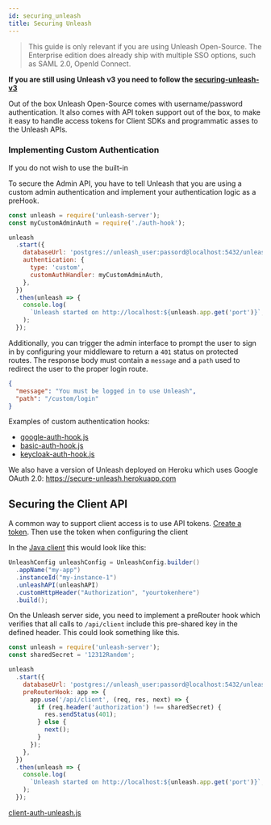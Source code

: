 ```yaml
---
id: securing_unleash
title: Securing Unleash
---
```


> This guide is only relevant if you are using Unleash Open-Source. The Enterprise edition does already ship with multiple SSO options, such as SAML 2.0, OpenId Connect.

**If you are still using Unleash v3 you need to follow the [securing-unleash-v3](./securing-unleash-v3)**

Out of the box Unleash Open-Source comes with username/password authentication. It also comes with API token support out of the box, to make it easy to handle access tokens for Client SDKs and programmatic asses to the Unleash APIs.

### Implementing Custom Authentication

If you do not wish to use the built-in

To secure the Admin API, you have to tell Unleash that you are using a custom admin authentication and implement your authentication logic as a preHook.

```javascript
const unleash = require('unleash-server');
const myCustomAdminAuth = require('./auth-hook');

unleash
  .start({
    databaseUrl: 'postgres://unleash_user:passord@localhost:5432/unleash',
    authentication: {
      type: 'custom',
      customAuthHandler: myCustomAdminAuth,
    },
  })
  .then(unleash => {
    console.log(
      `Unleash started on http://localhost:${unleash.app.get('port')}`,
    );
  });
```

Additionally, you can trigger the admin interface to prompt the user to sign in by configuring your middleware to return a `401` status on protected routes. The response body must contain a `message` and a `path` used to redirect the user to the proper login route.

```json
{
  "message": "You must be logged in to use Unleash",
  "path": "/custom/login"
}
```

Examples of custom authentication hooks:

- [google-auth-hook.js](https://github.com/Unleash/unleash/blob/master/examples/google-auth-hook.js)
- [basic-auth-hook.js](https://github.com/Unleash/unleash/blob/master/examples/basic-auth-hook.js)
- [keycloak-auth-hook.js](https://github.com/Unleash/unleash/blob/master/examples/keycloak-auth-hook.js)

We also have a version of Unleash deployed on Heroku which uses Google OAuth 2.0: https://secure-unleash.herokuapp.com

## Securing the Client API

A common way to support client access is to use API tokens. [Create a token](../api/token.md). Then use the token when configuring the client

In the [Java client](https://github.com/Unleash/unleash-client-java#custom-http-headers) this would look like this:

```java
UnleashConfig unleashConfig = UnleashConfig.builder()
  .appName("my-app")
  .instanceId("my-instance-1")
  .unleashAPI(unleashAPI)
  .customHttpHeader("Authorization", "yourtokenhere")
  .build();
```

On the Unleash server side, you need to implement a preRouter hook which verifies that all calls to `/api/client` include this pre-shared key in the defined header. This could look something like this.

```javascript
const unleash = require('unleash-server');
const sharedSecret = '12312Random';

unleash
  .start({
    databaseUrl: 'postgres://unleash_user:passord@localhost:5432/unleash',
    preRouterHook: app => {
      app.use('/api/client', (req, res, next) => {
        if (req.header('authorization') !== sharedSecret) {
          res.sendStatus(401);
        } else {
          next();
        }
      });
    },
  })
  .then(unleash => {
    console.log(
      `Unleash started on http://localhost:${unleash.app.get('port')}`,
    );
  });
```

[client-auth-unleash.js](https://github.com/Unleash/unleash/blob/master/examples/client-auth-unleash.js)
